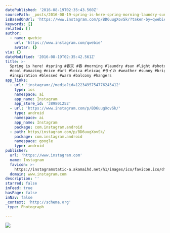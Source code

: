 ```yaml
---
datePublished: '2016-08-19T02:35:43.560Z'
sourcePath: _posts/2016-08-19-spring-is-here-spring-morning-laundry-sun-light.md
isBasedOnUrl: 'https://www.instagram.com/p/BD6uugXovSk/?taken-by=qwebie'
keywords: []
related: []
author:
  - name: qwebie
    url: 'https://www.instagram.com/qwebie'
    avatar: {}
via: {}
dateModified: '2016-08-19T02:35:42.561Z'
title: >-
  Spring is here! #spring #春天 #春 #morning #laundry #sun #light #photo #awesome
  #cool #amazing #nice #art #leica #leicaq #ライカ #weather #sunny #bright
  #inspiration #blessed #warm #balcony #hangers
app_links:
  - url: 'instagram://media?id=1223495754776245412'
    type: ios
    namespace: ai
    app_name: Instagram
    app_store_id: '389801252'
  - url: 'https://www.instagram.com/p/BD6uugXovSk/'
    type: android
    namespace: ai
    app_name: Instagram
    package: com.instagram.android
  - path: https/instagram.com/p/BD6uugXovSk/
    package: com.instagram.android
    namespace: google
    type: android
publisher:
  url: 'https://www.instagram.com'
  name: Instagram
  favicon: >-
    https://instagramstatic-a.akamaihd.net/h1/images/ico/favicon.ico/dfa85bb1fd63.ico
  domain: www.instagram.com
description: ''
starred: false
inFeed: true
hasPage: false
inNav: false
_context: 'http://schema.org'
_type: Photograph

---
```

![](https://imgflo.herokuapp.com/graph/vahj1ThiexotieMo/989b27b59a04914fdcbb0df64241c80d/noop.jpg?input=https%3A%2F%2Fscontent.cdninstagram.com%2Ft51.2885-15%2Fsh0.08%2Fe35%2Fp640x640%2F12950428_1746576108899677_515236083_n.jpg%3Fig_cache_key%3DMTIyMzQ5NTc1NDc3NjI0NTQxMg%253D%253D.2)